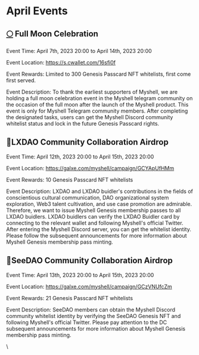# April Events

## [🌕](https://emojipedia.org/full-moon/) Full Moon Celebration

Event Time: April 7th, 2023 20:00 to April 14th, 2023 20:00

Event Location: https://s.cwallet.com/16sfi0f

Event Rewards: Limited to 300 Genesis Passcard NFT whitelists, first come first served.

Event Description: To thank the earliest supporters of Myshell, we are holding a full moon celebration event in the Myshell telegram community on the occasion of the full moon after the launch of the Myshell product. This event is only for Myshell Telegram community members. After completing the designated tasks, users can get the Myshell Discord community whitelist status and lock in the future Genesis Passcard rights.

## 🤝LXDAO Community Collaboration Airdrop

Event Time: April 12th, 2023 20:00 to April 15th, 2023 20:00

Event Location: https://galxe.com/myshell/campaign/GCYApUfHMm

Event Rewards: 10 Genesis Passcard NFT whitelists

Event Description: LXDAO and LXDAO buidler's contributions in the fields of conscientious cultural communication, DAO organizational system exploration, Web3 talent cultivation, and use case promotion are admirable. Therefore, we want to issue Myshell Genesis membership passes to all LXDAO buidlers. LXDAO buidlers can verify the LXDAO Buidler card by connecting to the relevant wallet and following Myshell's official Twitter. After entering the Myshell Discord server, you can get the whitelist identity. Please follow the subsequent announcements for more information about Myshell Genesis membership pass minting.

## 🤝SeeDAO Community Collaboration Airdrop

Event Time: April 13th, 2023 20:00 to April 15th, 2023 20:00

Event Location: https://galxe.com/myshell/campaign/GCzVNUfcZm

Event Rewards: 21 Genesis Passcard NFT whitelists

Event Description: SeeDAO members can obtain the Myshell Discord community whitelist identity by verifying the SeeDAO Genesis NFT and following Myshell's official Twitter. Please pay attention to the DC subsequent announcements for more information about Myshell Genesis membership pass minting.

\
